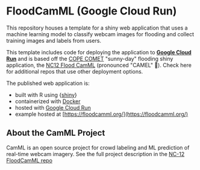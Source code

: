 # FloodCamML (Google Cloud Run)

This repository houses a template for a shiny web application that uses a machine learning model to classify webcam images for flooding and collect training images and labels from users. 

This template includes code for deploying the application to [**Google Cloud Run**](https://cloud.google.com/run) and is based off the [COPE COMET](https://copecomet.github.io/index.html) "sunny-day" flooding shiny application, the [NC12 Flood CamML](https://github.com/FloodCamML/NC12-FloodCamML) (pronounced "CAMEL" :camel:). Check here for additional repos that use other deployment options.

The published web application is: 
* built with R using {[shiny](https://github.com/rstudio/shiny)}
* containerized with [Docker](https://www.docker.com/)
* hosted with [Google Cloud Run](https://cloud.google.com/run)
* example hosted at [https://floodcamml.org/](https://floodcamml.org/)

## About the CamML Project

CamML is an open source project for crowd labeling and ML prediction of real-time webcam imagery. See the full project description in the [NC-12 FloodCamML repo](https://github.com/FloodCamML/NC12-FloodCamML#nc-12-floodcamml)

